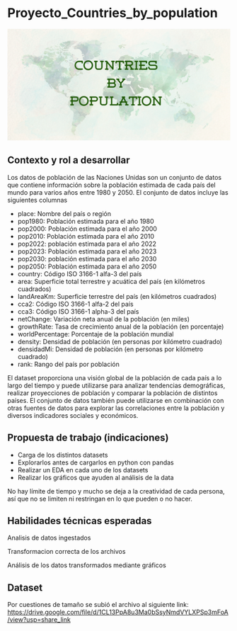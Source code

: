 # Proyecto_Countries_by_population

![CountriesbyPopulation](CountriesbyPopulation.png)

## Contexto y rol a desarrollar

Los datos de población de las Naciones Unidas son un conjunto de datos que contiene información sobre la población estimada de cada país del mundo para varios años entre 1980 y 2050. El conjunto de datos incluye las siguientes columnas

- place: Nombre del país o región
- pop1980: Población estimada para el año 1980
- pop2000: Población estimada para el año 2000
- pop2010: Población estimada para el año 2010
- pop2022: población estimada para el año 2022
- pop2023: Población estimada para el año 2023
- pop2030: población estimada para el año 2030
- pop2050: Población estimada para el año 2050
- country: Código ISO 3166-1 alfa-3 del país
- area: Superficie total terrestre y acuática del país (en kilómetros cuadrados)
- landAreaKm: Superficie terrestre del país (en kilómetros cuadrados)
- cca2: Código ISO 3166-1 alfa-2 del país
- cca3: Código ISO 3166-1 alpha-3 del país
- netChange: Variación neta anual de la población (en miles)
- growthRate: Tasa de crecimiento anual de la población (en porcentaje)
- worldPercentage: Porcentaje de la población mundial
- density: Densidad de población (en personas por kilómetro cuadrado)
- densidadMi: Densidad de población (en personas por kilómetro cuadrado)
- rank: Rango del país por población



El dataset proporciona una visión global de la población de cada país a lo largo del tiempo y puede utilizarse para analizar tendencias demográficas, realizar proyecciones de población y comparar la población de distintos países. El conjunto de datos también puede utilizarse en combinación con otras fuentes de datos para explorar las correlaciones entre la población y diversos indicadores sociales y económicos.


## Propuesta de trabajo (indicaciones)

- Carga de los distintos datasets
- Explorarlos antes de cargarlos en python con pandas 
- Realizar un EDA en cada uno de los datasets 
- Realizar los gráficos que ayuden al análisis de la data


No hay límite de tiempo y mucho se deja a la creatividad de cada persona, así que no se limiten ni restringan en lo que pueden o no hacer.


## Habilidades técnicas esperadas 

Analisis de datos ingestados

Transformacion correcta de los archivos

Análisis de los datos transformados mediante gráficos


## Dataset

Por cuestiones de tamaño se subió el archivo al siguiente link: https://drive.google.com/file/d/1CL13PpA8u3Ma0bSsyNmdVYLXPSp3mFoA/view?usp=share_link
